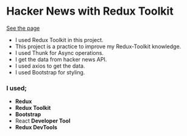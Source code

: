 # Hacker News with Redux Toolkit 

[See the page](https://hacker-news-redux-toolkit.vercel.app/)

* I used Redux Toolkit in this project.
* This project is a practice to improve my Redux-Toolkit knowledge.
* I used Thunk for Async operations.
* I get the data from hacker news API.
* I used axios to get the data.
* I used Bootstrap for styling.


### I used;
  - <b>Redux</b>
  - <b>Redux Toolkit</b>
  - <b>Bootstrap</b>
  - React <b>Developer Tool</b>
  - <b>Redux DevTools</b>

